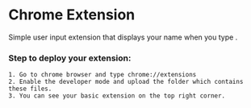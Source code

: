 # Chrome Extension

Simple user input extension that displays your name when you type .


### Step to deploy your extension:

```
1. Go to chrome browser and type chrome://extensions
2. Enable the developer mode and upload the folder which contains these files.
3. You can see your basic extension on the top right corner.
```

